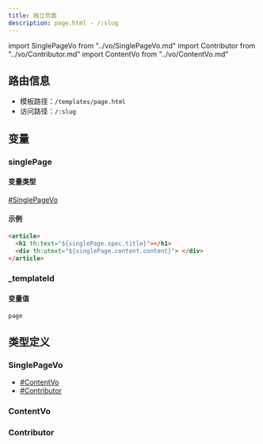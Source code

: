 ```yaml
---
title: 独立页面
description: page.html - /:slug
---
```


import SinglePageVo from "../vo/SinglePageVo.md"
import Contributor from "../vo/Contributor.md"
import ContentVo from "../vo/ContentVo.md"

## 路由信息

- 模板路径：`/templates/page.html`
- 访问路径：`/:slug`

## 变量

### singlePage

#### 变量类型

[#SinglePageVo](#singlepagevo)

#### 示例

```html title="/templates/page.html"
<article>
  <h1 th:text="${singlePage.spec.title}"></h1>
  <div th:utext="${singlePage.content.content}"> </div>
</article>
```

### _templateId

#### 变量值

`page`

## 类型定义

### SinglePageVo

<SinglePageVo />

- [#ContentVo](#contentvo)
- [#Contributor](#contributor)

### ContentVo

<ContentVo />

### Contributor

<Contributor />
